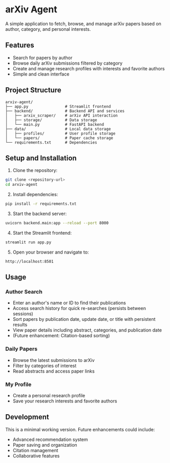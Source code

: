 # arXiv Agent

A simple application to fetch, browse, and manage arXiv papers based on author, category, and personal interests.

## Features

- Search for papers by author
- Browse daily arXiv submissions filtered by category
- Create and manage research profiles with interests and favorite authors
- Simple and clean interface

## Project Structure

```
arxiv-agent/
├── app.py                # Streamlit frontend
├── backend/              # Backend API and services
│   ├── arxiv_scraper/    # arXiv API interaction
│   ├── storage/          # Data storage
│   └── main.py           # FastAPI backend
├── data/                 # Local data storage
│   ├── profiles/         # User profile storage
│   └── papers/           # Paper cache storage
└── requirements.txt      # Dependencies
```

## Setup and Installation

1. Clone the repository:
```bash
git clone <repository-url>
cd arxiv-agent
```

2. Install dependencies:
```bash
pip install -r requirements.txt
```

3. Start the backend server:
```bash
uvicorn backend.main:app --reload --port 8000
```

4. Start the Streamlit frontend:
```bash
streamlit run app.py
```

5. Open your browser and navigate to:
```
http://localhost:8501
```

## Usage

### Author Search
- Enter an author's name or ID to find their publications
- Access search history for quick re-searches (persists between sessions)
- Sort papers by publication date, update date, or title with persistent results
- View paper details including abstract, categories, and publication date
- (Future enhancement: Citation-based sorting)

### Daily Papers
- Browse the latest submissions to arXiv
- Filter by categories of interest
- Read abstracts and access paper links

### My Profile
- Create a personal research profile
- Save your research interests and favorite authors

## Development

This is a minimal working version. Future enhancements could include:
- Advanced recommendation system
- Paper saving and organization
- Citation management
- Collaborative features
